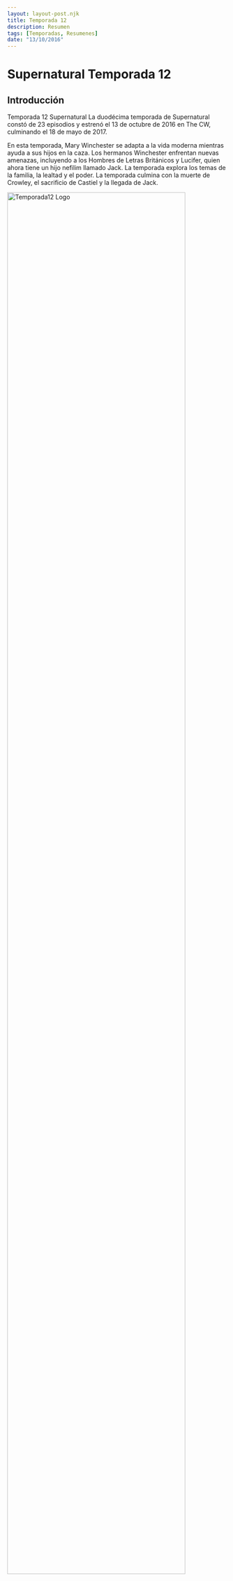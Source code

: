 ```yaml
---
layout: layout-post.njk
title: Temporada 12
description: Resumen
tags: [Temporadas, Resumenes]
date: "13/10/2016"
---
```

# Supernatural Temporada 12

## Introducción

</article>

<section class="row"> <article class="col-12 col-md-4"> Temporada 12 Supernatural La duodécima temporada de Supernatural constó de 23 episodios y estrenó el 13 de octubre de 2016 en The CW, culminando el 18 de mayo de 2017.

En esta temporada, Mary Winchester se adapta a la vida moderna mientras ayuda a sus hijos en la caza. Los hermanos Winchester enfrentan nuevas amenazas, incluyendo a los Hombres de Letras Británicos y Lucifer, quien ahora tiene un hijo nefilim llamado Jack. La temporada explora los temas de la familia, la lealtad y el poder. La temporada culmina con la muerte de Crowley, el sacrificio de Castiel y la llegada de Jack. </article>
<article class="col-12 col-md-4"> <img src="/code/img/S12Logo.jpg" alt="Temporada12 Logo " width="90%" height="auto" class="img-fluid"> </article>

<article class="col-12 col-md-4">  <table class="table table-dark">
            <thead>
              <tr>
                <th scope="col" class="text-center">Capitulos</th>
              </tr>
            </thead>
            <tbody class="table-group-divider">
              <tr>
                <td>23 Capitulos</td> 
              </tr>
              <tr>
                <td>Duración por capitulo</td>
                <td>
                <li>35-45 minutos</li>
                </td>
              </tr>
              </tr>
            </tbody>
          </table>  
          </article>
